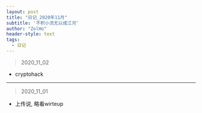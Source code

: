 ```yaml
---
layout: post
title: "日记_2020年11月"
subtitle: '不积小流无以成江河'
author: "ZolHo"
header-style: text
tags:
  - 日记
---
```


> 2020_11_02

- cryptohack

---

> 2020_11_01

- 上传说, 略看wirteup
